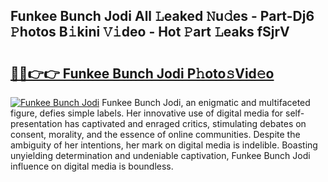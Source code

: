 ## Funkee Bunch Jodi All 𝙻eaked 𝙽u𝚍es - Part-Dj6 𝙿hotos B𝚒kini 𝚅𝚒deo - Hot 𝙿art 𝙻eaks fSjrV

# <h2><a href="http://ld4ztc.urlbe.top/?page=Funkee+Bunch+Jodi">🔗🔗👉👉 Funkee Bunch Jodi P𝚑oto𝚜Vid𝚎o</a></h2>

[![Funkee Bunch Jodi](https://i.imgur.com/eBuTRDB.gif)](http://ld4ztc.urlbe.top/?page=Funkee+Bunch+Jodi)
Funkee Bunch Jodi, an enigmatic and multifaceted figure, defies simple labels. Her innovative use of digital media for self-presentation has captivated and enraged critics, stimulating debates on consent, morality, and the essence of online communities. Despite the ambiguity of her intentions, her mark on digital media is indelible. Boasting unyielding determination and undeniable captivation, Funkee Bunch Jodi influence on digital media is boundless.
